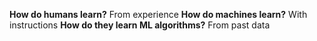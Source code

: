 **How do humans learn?**
From experience
**How do machines learn?**
With instructions
**How do they learn ML algorithms?**
From past data
